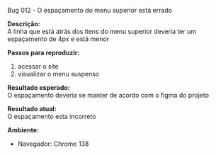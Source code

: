 Bug 012  - O espaçamento do menu superior está errado

**Descrição:**  
A linha que está atrás dos itens do menu superior deveria ter um espaçamento de 4px e está menor

**Passos para reproduzir:**  
1. acessar o site
2. visualizar o menu suspenso

**Resultado esperado:**  
O espaçamento deveria se manter de acordo com o figma do projeto

**Resultado atual:**  
O espaçamento esta incorreto


**Ambiente:**  
- Navegador:  Chrome 138


